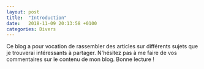 ```yaml
---
layout: post
title:  "Introduction"
date:   2018-11-09 20:13:58 +0100
categories: Divers
---
```

Ce blog a pour vocation de rassembler des articles sur différents sujets que je trouverai intéressants à partager.
N'hésitez pas à me faire de vos commentaires sur le contenu de mon blog.
Bonne lecture !

